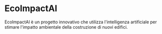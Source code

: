 # EcoImpactAI
EcoImpactAI è un progetto innovativo che utilizza l'intelligenza artificiale per stimare l'impatto ambientale della costruzione di nuovi edifici. 
